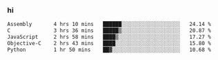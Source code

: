 ### hi  


<!--
**passer12/passer12** is a ✨ _special_ ✨ repository because its `README.md` (this file) appears on your GitHub profile.

Here are some ideas to get you started:

- 🔭 I’m currently working on ...
- 🌱 I’m currently learning ...
- 👯 I’m looking to collaborate on ...
- 🤔 I’m looking for help with ...
- 💬 Ask me about ...
- 📫 How to reach me: ...
- 😄 Pronouns: ...
- ⚡ Fun fact: ...
-->
<!--[![Top Langs](https://github-readme-stats.vercel.app/api/top-langs/?username=passer12&show_icons=true&theme=radical&count_private=true)](https://github.com/anuraghazra/github-readme-stats)-->
<!--[![Anurag's GitHub stats](https://github-readme-stats.vercel.app/api?username=passer12&show_icons=true&theme=radical&count_private=true)](https://github.com/anuraghazra/github-readme-stats)-->


<!--START_SECTION:waka-->

```txt
Assembly       4 hrs 10 mins   ██████░░░░░░░░░░░░░░░░░░░   24.14 %
C              3 hrs 36 mins   █████▒░░░░░░░░░░░░░░░░░░░   20.87 %
JavaScript     2 hrs 58 mins   ████▒░░░░░░░░░░░░░░░░░░░░   17.27 %
Objective-C    2 hrs 43 mins   ████░░░░░░░░░░░░░░░░░░░░░   15.80 %
Python         1 hr 50 mins    ██▓░░░░░░░░░░░░░░░░░░░░░░   10.68 %
```

<!--END_SECTION:waka-->
